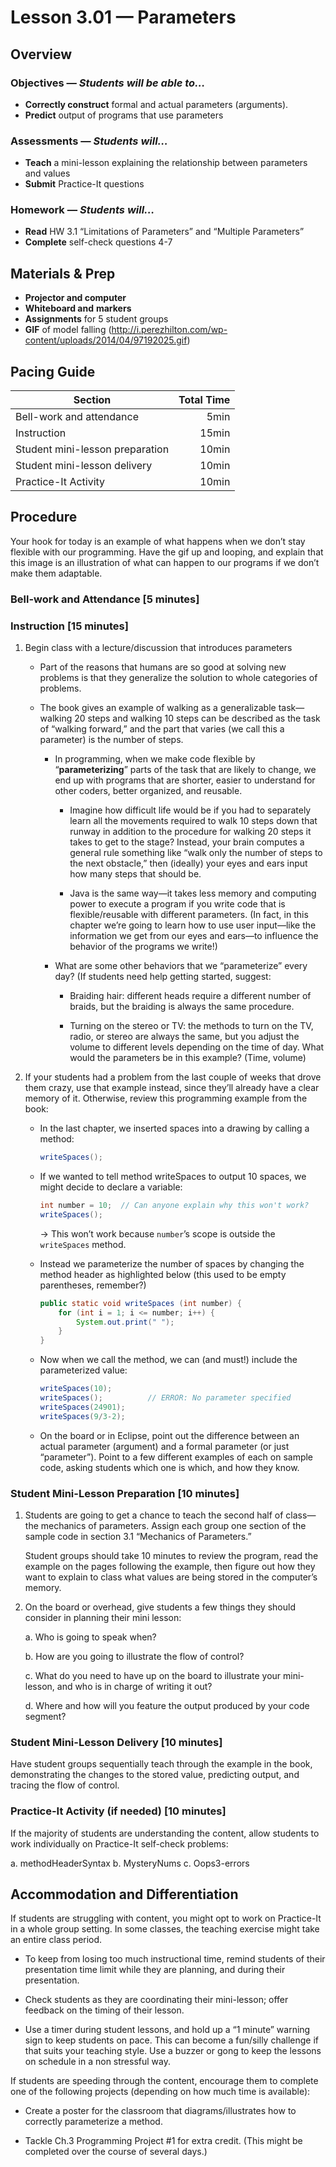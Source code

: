 Lesson 3.01 — Parameters
====================================================================================================

Overview
--------
### Objectives — _Students will be able to…_
- **Correctly construct** formal and actual parameters (arguments).
- **Predict** output of programs that use parameters

### Assessments — _Students will…_
- **Teach** a mini-lesson explaining the relationship between parameters and values
- **Submit** Practice-It questions

### Homework — _Students will…_
- **Read** HW 3.1 “Limitations of Parameters” and “Multiple Parameters”
- **Complete** self-check questions 4-7


Materials & Prep
----------------
- **Projector and computer**
- **Whiteboard and** **markers**
- **Assignments** for 5 student groups
- **GIF** of model falling (<http://i.perezhilton.com/wp-content/uploads/2014/04/97192025.gif>)


Pacing Guide
------------
| Section                         | Total Time |
|---------------------------------|-----------:|
| Bell-work and attendance        |       5min |
| Instruction                     |      15min |
| Student mini-lesson preparation |      10min |
| Student mini-lesson delivery    |      10min |
| Practice-It Activity            |      10min |


Procedure
---------
Your hook for today is an example of what happens when we don’t stay flexible with our programming.
Have the gif up and looping, and explain that this image is an illustration of what can happen to
our programs if we don’t make them adaptable.

### Bell-work and Attendance \[5 minutes\]

### Instruction \[15 minutes\]

1. Begin class with a lecture/discussion that introduces parameters

   - Part of the reasons that humans are so good at solving new problems is that they generalize the
     solution to whole categories of problems.

   - The book gives an example of walking as a generalizable task—walking 20 steps and walking 10
     steps can be described as the task of “walking forward,” and the part that varies (we call this
     a parameter) is the number of steps.

     - In programming, when we make code flexible by “**parameterizing**” parts of the task that are
       likely to change, we end up with programs that are shorter, easier to understand for other
       coders, better organized, and reusable.

       - Imagine how difficult life would be if you had to separately learn all the movements
         required to walk 10 steps down that runway in addition to the procedure for walking 20
         steps it takes to get to the stage? Instead, your brain computes a general rule something
         like “walk only the number of steps to the next obstacle,” then (ideally) your eyes and
         ears input how many steps that should be.

       - Java is the same way—it takes less memory and computing power to execute a program if you
         write code that is flexible/reusable with different parameters. (In fact, in this chapter
         we’re going to learn how to use user input—like the information we get from our eyes and
         ears—to influence the behavior of the programs we write!)

     - What are some other behaviors that we “parameterize” every day? (If students need help
       getting started, suggest:

       - Braiding hair: different heads require a different number of braids, but the braiding is
         always the same procedure.

       - Turning on the stereo or TV: the methods to turn on the TV, radio, or stereo are always the
         same, but you adjust the volume to different levels depending on the time of day. What
         would the parameters be in this example? (Time, volume)

2. If your students had a problem from the last couple of weeks that drove them crazy, use that
   example instead, since they’ll already have a clear memory of it. Otherwise, review this
   programming example from the book:

   - In the last chapter, we inserted spaces into a drawing by calling a method:

     ``` Java
     writeSpaces();
     ```

   - If we wanted to tell method writeSpaces to output 10 spaces, we might decide to declare a
     variable:

     ``` Java
     int number = 10;  // Can anyone explain why this won't work?
     writeSpaces();
     ```
     → This won’t work because `number`’s scope is outside the `writeSpaces` method.

   - Instead we parameterize the number of spaces by changing the method header as highlighted below
     (this used to be empty parentheses, remember?)

     ``` Java
     public static void writeSpaces (int number) {
         for (int i = 1; i <= number; i++) {
             System.out.print(" ");
         }
     }
     ```

   - Now when we call the method, we can (and must!) include the parameterized value:

     ``` Java
     writeSpaces(10);
     writeSpaces();          // ERROR: No parameter specified
     writeSpaces(24901);
     writeSpaces(9/3-2);
     ```

   - On the board or in Eclipse, point out the difference between an actual parameter (argument) and
     a formal parameter (or just “parameter”). Point to a few different examples of each on sample
     code, asking students which one is which, and how they know.

### Student Mini-Lesson Preparation \[10 minutes\]

1. Students are going to get a chance to teach the second half of class—the mechanics of parameters.
   Assign each group one section of the sample code in section 3.1 “Mechanics of Parameters.”

   Student groups should take 10 minutes to review the program, read the example on the pages
   following the example, then figure out how they want to explain to class what values are being
   stored in the computer’s memory.

2. On the board or overhead, give students a few things they should consider in planning their mini
   lesson:

   a. Who is going to speak when?

   b. How are you going to illustrate the flow of control?

   c. What do you need to have up on the board to illustrate your mini-lesson, and who is in charge
      of writing it out?

   d. Where and how will you feature the output produced by your code segment?

### Student Mini-Lesson Delivery \[10 minutes\]
Have student groups sequentially teach through the example in the book, demonstrating the changes
to the stored value, predicting output, and tracing the flow of control.

### Practice-It Activity (if needed) \[10 minutes\]
If the majority of students are understanding the content, allow students to work individually on
Practice-It self-check problems:

  a. methodHeaderSyntax
  b. MysteryNums
  c. Oops3-errors


Accommodation and Differentiation
---------------------------------
If students are struggling with content, you might opt to work on Practice-It in a whole group
setting. In some classes, the teaching exercise might take an entire class period.

- To keep from losing too much instructional time, remind students of their presentation time limit
  while they are planning, and during their presentation.

- Check students as they are coordinating their mini-lesson; offer feedback on the timing of their
  lesson.

- Use a timer during student lessons, and hold up a “1 minute” warning sign to keep students on
  pace. This can become a fun/silly challenge if that suits your teaching style. Use a buzzer or
  gong to keep the lessons on schedule in a non stressful way.

If students are speeding through the content, encourage them to complete one of the following
projects (depending on how much time is available):

- Create a poster for the classroom that diagrams/illustrates how to correctly parameterize a
  method.

- Tackle Ch.3 Programming Project \#1 for extra credit. (This might be completed over the course of
  several days.)
